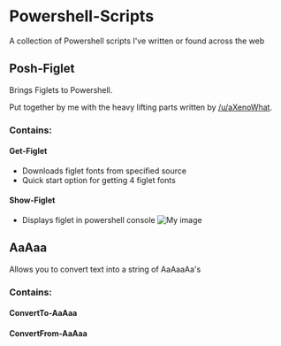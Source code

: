 # Powershell-Scripts
A collection of Powershell scripts I've written or found across the web

## Posh-Figlet
Brings Figlets to Powershell.

Put together by me with the heavy lifting parts written by [/u/aXenoWhat](https://www.reddit.com/user/aXenoWhat).
### Contains:
#### Get-Figlet
  - Downloads figlet fonts from specified source
  - Quick start option for getting 4 figlet fonts

#### Show-Figlet
  - Displays figlet in powershell console
  ![My image](http://puu.sh/uU716.png)

## AaAaa
Allows you to convert text into a string of AaAaaAa's

### Contains:
#### ConvertTo-AaAaa
#### ConvertFrom-AaAaa
